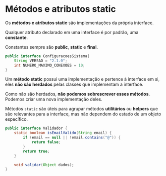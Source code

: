 # Métodos e atributos static

Os **métodos e atributos static** são implementações da própria interface.

Qualquer atributo declarado em uma interface é por padrão, uma **constante**.

Constantes sempre são **public**, **static** e **final**.

```Java
public interface ConfiguracoesSistema{
	String VERSAO = "2.1.0";
	int NUMERO_MAXIMO_CONEXOES = 10;
}
```

Um **método static** possui uma implementação e pertence à interface em si, eles **não são herdados** pelas classes que implementam a interface.

Como não são herdados, **não podemos sobrescrever esses métodos**. Podemos criar uma nova implementação deles.

Métodos `static` são úteis para agrupar métodos **utilitários** ou **helpers** que são relevantes para a interface, mas não dependem do estado de um objeto específico.

```Java
public interface Validador {
    static boolean isEmailValido(String email) {
        if (email == null || !email.contains("@")) {
            return false;
        }
        return true;
    }

    void validar(Object dados);
}
```